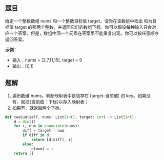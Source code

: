 ## 题目

给定一个整数数组 nums 和一个整数目标值 target，请你在该数组中找出 和为目标值 target 的那两个整数，并返回它们的数组下标。你可以假设每种输入只会对应一个答案。但是，数组中同一个元素在答案里不能重复出现。你可以按任意顺序返回答案。

**示例**：

- 输入：nums = [2,7,11,15], target = 9
- 输出：[0,1]

## 题解

1. 遍历数组 nums，判断映射表中是否存在 (target-当前值) 的 key。如果没有，就把{当前值：下标}以存入映射表；
2. 如果有，就返回两个下标。

```python
def twoSum(self, nums: List[int], target: int) -> List[int]:
    d = dict()
    for i, num in enumerate(nums):
        diff = target - num
        if diff in d:
            return [d[diff], i]
        else:
            d[num] = i
    return []
```
